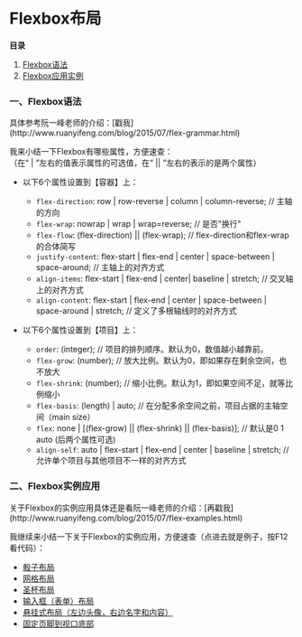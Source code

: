 <h1>Flexbox布局</h1>  

**目录**  
1. [Flexbox语法](#chapter1)  
2. [Flexbox应用实例](#chapter2)  


<h3 id="chapter1">一、Flexbox语法</h3>  
具体参考阮一峰老师的介绍：[戳我](http://www.ruanyifeng.com/blog/2015/07/flex-grammar.html)  

我来小结一下Flexbox有哪些属性，方便速查：  
（在“ | ”左右的值表示属性的可选值，在“ || ”左右的表示的是两个属性）  

  + 以下6个属性设置到【容器】上：  
    - `flex-direction`: row | row-reverse | column | column-reverse;  // 主轴的方向
    - `flex-wrap`: nowrap |  wrap |  wrap=reverse;  //  是否"换行"
    - `flex-flow`: (flex-direction) || (flex-wrap);  // flex-direction和flex-wrap的合体简写
    - `justify-content`: flex-start | flex-end | center | space-between | space-around;  // 主轴上的对齐方式
    - `align-items`: flex-start |  flex-end | center| baseline | stretch;  // 交叉轴上的对齐方式
    - `align-content`: flex-start | flex-end | center | space-between | space-around | stretch;  // 定义了多根轴线时的对齐方式  

  + 以下6个属性设置到【项目】上：  
    - `order`: (integer);  // 项目的排列顺序。默认为0，数值越小越靠前。
	- `flex-grow`: (number);  // 放大比例。默认为0，即如果存在剩余空间，也不放大
	- `flex-shrink`: (number);  // 缩小比例。默认为1，即如果空间不足，就等比例缩小
	- `flex-basis`: (length) | auto;  // 在分配多余空间之前，项目占据的主轴空间（main size）
	- `flex`: none | [(flex-grow) || (flex-shrink) || (flex-basis)];  // 默认是0 1 auto (后两个属性可选)
	- `align-self`: auto | flex-start | flex-end | center |  baseline | stretch;  // 允许单个项目与其他项目不一样的对齐方式
  


<h3 id="chapter2">二、Flexbox实例应用</h3>  
关于Flexbox的实例应用具体还是看阮一峰老师的介绍：[再戳我](http://www.ruanyifeng.com/blog/2015/07/flex-examples.html)  

我继续来小结一下关于Flexbox的实例应用，方便速查（点进去就是例子，按F12看代码）：  

  + [骰子布局](https://allenmind.github.io/flexbox-exmaple/LearnFlexbox2.html)
  + [网格布局](https://allenmind.github.io/flexbox-exmaple/LearnFlexbox3-1.html)
  + [圣杯布局](https://allenmind.github.io/flexbox-exmaple/LearnFlexbox3-2.html)
  + [输入框（表单）布局](https://allenmind.github.io/flexbox-exmaple/LearnFlexbox3-3.html)
  + [悬挂式布局（左边头像，右边名字和内容）](https://allenmind.github.io/flexbox-exmaple/LearnFlexbox3-4.html)
  + [固定页脚到视口底部](https://allenmind.github.io/flexbox-exmaple/LearnFlexbox3-5.html)